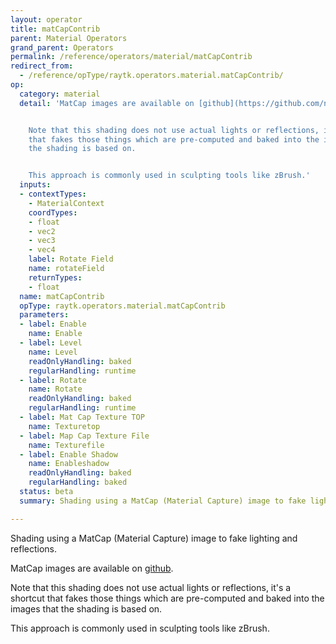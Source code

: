 ```yaml
---
layout: operator
title: matCapContrib
parent: Material Operators
grand_parent: Operators
permalink: /reference/operators/material/matCapContrib
redirect_from:
  - /reference/opType/raytk.operators.material.matCapContrib/
op:
  category: material
  detail: 'MatCap images are available on [github](https://github.com/nidorx/matcaps).


    Note that this shading does not use actual lights or reflections, it''s a shortcut
    that fakes those things which are pre-computed and baked into the images that
    the shading is based on.


    This approach is commonly used in sculpting tools like zBrush.'
  inputs:
  - contextTypes:
    - MaterialContext
    coordTypes:
    - float
    - vec2
    - vec3
    - vec4
    label: Rotate Field
    name: rotateField
    returnTypes:
    - float
  name: matCapContrib
  opType: raytk.operators.material.matCapContrib
  parameters:
  - label: Enable
    name: Enable
  - label: Level
    name: Level
    readOnlyHandling: baked
    regularHandling: runtime
  - label: Rotate
    name: Rotate
    readOnlyHandling: baked
    regularHandling: runtime
  - label: Mat Cap Texture TOP
    name: Texturetop
  - label: Map Cap Texture File
    name: Texturefile
  - label: Enable Shadow
    name: Enableshadow
    readOnlyHandling: baked
    regularHandling: baked
  status: beta
  summary: Shading using a MatCap (Material Capture) image to fake lighting and reflections.

---
```



Shading using a MatCap (Material Capture) image to fake lighting and reflections.

MatCap images are available on [github](https://github.com/nidorx/matcaps).

Note that this shading does not use actual lights or reflections, it's a shortcut that fakes those things which are pre-computed and baked into the images that the shading is based on.

This approach is commonly used in sculpting tools like zBrush.